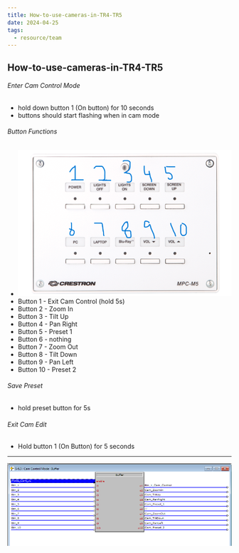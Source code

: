 ```yaml
---
title: How-to-use-cameras-in-TR4-TR5
date: 2024-04-25
tags:
  - resource/team
---
```

## How-to-use-cameras-in-TR4-TR5

###### Enter Cam Control Mode
- hold down button 1 (On button) for 10 seconds
- buttons should start flashing when in cam mode


###### Button Functions
- ![](../../04-Archive/Attachments/Pasted%20image%2020240527142000.png)
- Button 1 - Exit Cam Control (hold 5s)
- Button 2 - Zoom In
- Button 3 - Tilt Up
- Button 4 - Pan Right
- Button 5 - Preset 1
- Button 6 - nothing
- Button 7 - Zoom Out
- Button 8 - Tilt Down
- Button 9 - Pan Left
- Button 10 - Preset 2

###### Save Preset
- hold preset button for 5s

###### Exit Cam Edit
- Hold button 1 (On Button) for 5 seconds


---

![](../../04-Archive/Attachments/Pasted%20image%2020240527141341.png)